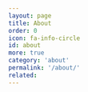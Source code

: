 ```yaml
---
layout: page
title: About
order: 0
icon: fa-info-circle
id: about
more: true
category: 'about'
permalink: '/about/'
related: 
---
```


